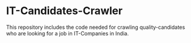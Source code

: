 # IT-Candidates-Crawler
This repository includes the code needed for crawling quality-candidates who are looking for a job in IT-Companies in India. 
